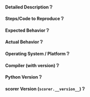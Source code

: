 <!--
This is a template helping you to create an issue which can be processed as quickly as possible. This is the bug reporting section for the rFBP library.
-->

#### Detailed Description :grey_question:
<!-- your description -->

#### Steps/Code to Reproduce :grey_question:
<!-- to add code example fence it with triple backticks and optional file extension
    ```.cpp
    // C++ code example
    ```
 or attach as .txt or .zip file
-->

#### Expected Behavior :grey_question:
<!-- Description of the expected result(s) -->

#### Actual Behavior :grey_question:
<!-- Description (possibly with some shell reports) of the actual result(s) -->

#### Operating System / Platform :grey_question:
<!-- Example
- OS: Windows 10 Pro
- System type: x64
- Processor: i7-6500U
- RAM: 8 GB
-->

#### Compiler (with version) :grey_question:
<!--
$ g++ --version
g++-9 (Ubuntu 9.2.1-17ubuntu1~16.04) 9.2.1 20191102
-->

#### Python Version :grey_question:
<!--
$ python --version
Python 3.7.3
-->

#### scorer Version (`scorer.__version__`) :grey_question:
<!--
$ python -c "import ReplicatedFocusingBeliefPropagation as scorer; print(scorer.__version__)"
'1.0.0'
-->
